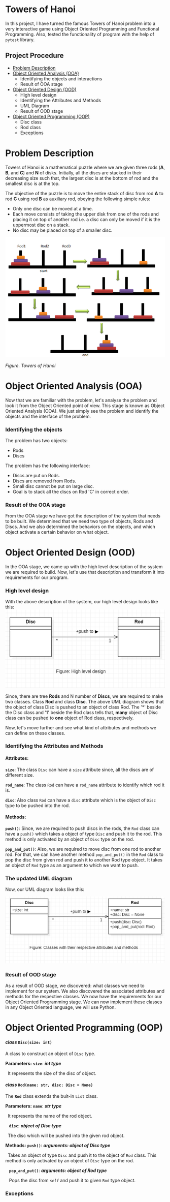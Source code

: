 # Towers of Hanoi
In this project, I have turned the famous Towers of Hanoi problem into a very interactive game using Object Oriented Programming and Functional Programming. Also, tested the functionality of program with the help of `pytest` library.

## Project Procedure
- [Problem Description](#description)
- [Object Oriented Analysis (OOA)](#ooa)
    - Identifying the objects and interactions
    - Result of OOA stage
- [Object Oriented Design (OOD)](#ood)
    - High level design
    - Identifying the Attributes and Methods
    - UML Diagram
    - Result of OOD stage
- [Object Oriented Programming (OOP)](#oop)
    - Disc class
    - Rod class
    - Exceptions


<a name = "description">
<h1> Problem Description</h1>
</a>

Towers of Hanoi is a mathematical puzzle where we are given three rods (**A**, **B**, and **C**) and **N** of disks. Initially, all the discs are stacked in their decreasing size such that, the largest disc is at the bottom of rod and the smallest disc is at the top.

The objective of the puzzle is to move the entire stack of disc from rod **A** to rod **C** using rod **B** as auxiliary rod, obeying the following simple rules:
- Only one disc can be moved at a time.
- Each move consists of taking the upper disk from one of the rods and placing it on top of another rod i.e. a disc can only be moved if it is the uppermost disc on a stack.
- No disc may be placed on top of a smaller disc.

![](./images/Towers-Of-Hanoi-768x576.png)

*Figure. Towers of Hanoi*

<a name = "ooa">
<h1> Object Oriented Analysis (OOA)</h1>
</a>
Now that we are familiar with the problem, let's analyse the problem and look it from the Object Oriented point of view. This stage is known as Object Oriented Analysis (OOA). We just simply see the problem and identify the objects and the interface of the problem.

### Identifying the objects
The problem has two objects:
- Rods
- Discs

The problem has the following interface:
- Discs are put on Rods.
- Discs are removed from Rods.
- Small disc cannot be put on large disc.
- Goal is to stack all the discs on Rod 'C' in correct order.

### Result of the OOA stage
From the OOA stage we have got the description of the system that needs to be built. We determined that we need two type of objects, Rods and Discs. And we also determined the behaviors on the objects, and which object activate a certain behavior on what object.

<a name = "ood">
<h1> Object Oriented Design (OOD)</h1>
</a>
In the OOA stage, we came up with the high level description of the system we are required to build. Now, let's use that description and transform it into requirements for our program.

### High level design
With the above description of the system, our high level design looks like this:
![](./images/high_level_design.png)

Since, there are tree **Rods** and N number of **Discs**, we are required to make two classes. Class **Rod** and class **Disc**. The above UML diagram shows that the object of class Disc is pushed to an object of class Rod.
The '*' beside the Disc class and '1' beside the Rod class tells that, **many** object of Disc class can be pushed to **one** object of Rod class, respectively.

Now, let's move further and see what kind of attributes and methods we can define on these classes.

### Identifying the Attributes and Methods
#### Attributes:
**`size`**: The class `Disc` can have a `size` attribute since, all the discs are of different size.

**`rod_name`**: The class `Rod` can have a `rod_name` attribute to identify which rod it is. 

**`disc`**: Also class `Rod` can have a `disc` attribute which is the object of `Disc` type to be pushed into the rod.

#### Methods:
**`push()`**: Since, we are required to push discs in the rods, the `Rod` class can have a `push()` which takes a object of type `Disc` and push it to the rod. This method is only activated by an object of `Disc` type on the rod.

**`pop_and_put()`**: Also, we are required to move disc from one rod to another rod. For that, we can have another method `pop_and_put()` in the `Rod` class to pop the disc from given rod and push it to another Rod type object. It takes an object of `Rod` type as an argument to which we want to push.

### The updated UML diagram
Now, our UML diagram looks like this:

![](./images/attributes_and_methods.png)

### Result of OOD stage
As a result of OOD stage, we discovered: what classes we need to implement for our system. We also discovered the associated attributes and methods for the respective classes. We now have the requirements for our Object Oriented Programming stage. We can now implement these classes in any Object Oriented language, we will use Python.

<a name = "oop">
<h1> Object Oriented Programming (OOP)</h1>
</a>

#### *class* `Disc(size: int)` 
A class to construct an object of `Disc` type.

**Parameters:** **`size`**: ***int type*** 

&nbsp;&nbsp;It represents the size of the disc of object.


#### *class* `Rod(name: str, disc: Disc = None)`

The **`Rod`** class extends the buit-in `List` class.

**Parameters:** **`name`**: ***str type*** 

&nbsp;&nbsp;It represents the name of the rod object.

&nbsp;&nbsp;&nbsp;**`disc`**: ***object of Disc type***

&nbsp;&nbsp;The disc which will be pushed into the given rod object.

**Methods:** **`push()`**: ***arguments: object of Disc type***

&nbsp;&nbsp;Takes an object of type `Disc` and push it to the object of `Rod` class. This method is only activated by an object of `Disc` type on the rod.

&nbsp;&nbsp;&nbsp;**`pop_and_put()`**: ***arguments: object of Rod type***

&nbsp;&nbsp;&nbsp;Pops the disc from *`self`* and push it to given `Rod` type object.


### Exceptions










